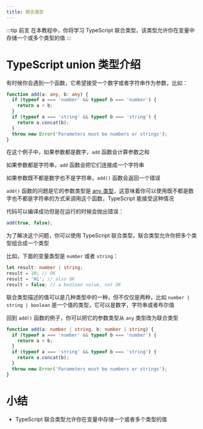 ```yaml
---
title: 联合类型
---
```


:::tip 前言
在本教程中，你将学习 TypeScript 联合类型，该类型允许你在变量中存储一个或多个类型的值
:::

# TypeScript union 类型介绍

有时候你会遇到一个函数，它希望接受一个数字或者字符串作为参数，比如：

```ts
function add(a: any, b: any) {
  if (typeof a === 'number' && typeof b === 'number') {
    return a + b;
  }
  if (typeof a === 'string' && typeof b === 'string') {
    return a.concat(b);
  }
  throw new Error('Parameters must be numbers or strings');
}
```

在这个例子中，如果参数都是数字，`add` 函数会计算参数之和

如果参数都是字符串，`add` 函数会把它们连接成一个字符串

如果参数既不都是数字也不是字符串，`add()` 函数会返回一个错误

`add()` 函数的问题是它的参数类型是 [any 类型](/2-basic-types/9-any-type/)，这意味着你可以使用既不都是数字也不都是字符串的方式来调用这个函数，TypeScript 能接受这种情况

代码可以编译成功但是在运行的时候会抛出错误：

```ts
add(true, false);
```

为了解决这个问题，你可以使用 TypeScript 联合类型，联合类型允许你把多个类型组合成一个类型

比如，下面的变量类型是 `number` 或者 `string`：

```ts
let result: number | string;
result = 10; // OK
result = 'Hi'; // also OK
result = false; // a boolean value, not OK
```

联合类型描述的值可以是几种类型中的一种，但不仅仅是两种，比如 `number | string | boolean` 是一个值的类型，它可以是数字，字符串或者布尔值

回到 `add()` 函数的例子，你可以把它的参数类型从 `any` 类型改为联合类型

```ts
function add(a: number | string, b: number | string) {
  if (typeof a === 'number' && typeof b === 'number') {
    return a + b;
  }
  if (typeof a === 'string' && typeof b === 'string') {
    return a.concat(b);
  }
  throw new Error('Parameters must be numbers or strings');
}
```

# 小结

- TypeScript 联合类型允许你在变量中存储一个或者多个类型的值
